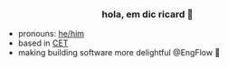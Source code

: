 <h3 align="center">hola, em dic ricard 👋</h3>

- pronouns: [he/him](http://pronoun.is/he)
- based in [CET](https://time.is/CET)
- making building software more delightful @EngFlow 🧰
